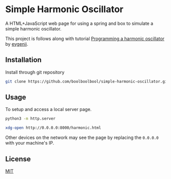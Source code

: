 # Simple Harmonic Oscillator
A HTML+JavaScript web page for using a spring and box to simulate a simple
harmonic oscillator.

This project is follows along with tutorial
[Programming a harmonic oscillator](https://evgenii.com/blog/programming-harmonic-oscillator/)
by [evgenii](https://evgenii.com/).

## Installation

Install through git repository

```bash
git clone https://github.com/boolboolbool/simple-harmonic-oscillator.git
```

## Usage

To setup and access a local server page.

```bash
python3 -m http.server

xdg-open http://0.0.0.0:8000/harmonic.html
```

Other devices on the network may see the page by replacing the
`0.0.0.0` with your machine's IP.


## License
[MIT](https://choosealicense.com/licenses/mit/)
